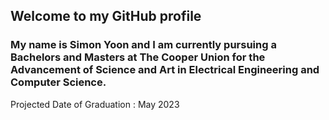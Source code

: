 ## Welcome to my GitHub profile 

### My name is Simon Yoon and I am currently pursuing a Bachelors and Masters at The Cooper Union for the Advancement of Science and Art in Electrical Engineering and Computer Science. 

Projected Date of Graduation : May 2023 
